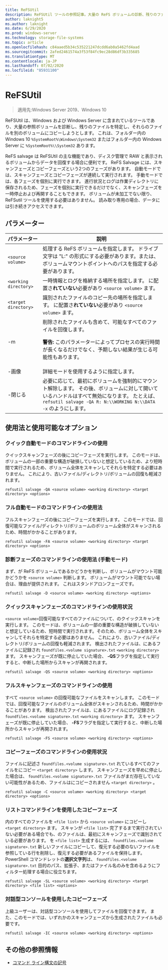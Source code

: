 ```yaml
---
title: ReFSUtil
description: ReFSUtil ツールの参照記事。大量の ReFS ボリュームの診断、残りのファイルの特定、およびそれらのファイルの別のボリュームへのコピーを試行します。
author: laknight5
ms.author: laknight
ms.date: 6/29/2020
ms.prod: windows-server
ms.technology: storage-file-systems
ms.topic: article
ms.openlocfilehash: c84aaed5b34c535221247dcdd6ab0a5462fd4aad
ms.sourcegitcommit: 2afed2461574a3f53f84fc9ec28d86df3b335685
ms.translationtype: MT
ms.contentlocale: ja-JP
ms.lasthandoff: 07/02/2020
ms.locfileid: "85931100"
---
```

# <a name="refsutil"></a>ReFSUtil

>適用先:Windows Server 2019、Windows 10

ReFSUtil は、Windows および Windows Server に含まれているツールであり、大量の参照ボリュームを診断し、残りのファイルを特定し、それらのファイルを別のボリュームにコピーしようとします。 これは、フォルダー内の Windows 10 `%SystemRoot%\Windows\System32` またはフォルダー内の Windows Server に `%SystemRoot%\\System32` あります。

ReFS salvage は ReFSUtil の主な機能であり、ディスク管理で RAW と表示されるボリュームからデータを回復する場合に便利です。 ReFS Salvage には、スキャンフェーズとコピーフェーズという2つのフェーズがあります。 自動モードでは、スキャンフェーズとコピーフェーズが連続して実行されます。 手動モードでは、各フェーズを個別に実行できます。 進行状況とログは作業ディレクトリに保存されるため、フェーズを個別に実行できるだけでなく、スキャンフェーズを一時停止および再開することもできます。 ボリュームが未加工でない限り、ReFSutil ツールを使用する必要はありません。 読み取り専用の場合、データには引き続きアクセスできます。

## <a name="parameters"></a>パラメーター

| パラメーター | 説明 |
|--|--|
| `<source volume>` | 処理する ReFS ボリュームを指定します。 ドライブ文字は "L:" の形式にする必要があります。または、ボリュームマウントポイントへのパスを指定する必要があります。 |
| `<working directory>` | 一時情報とログを格納する場所を指定します。 に配置さ**れていない**必要があり `<source volume>` ます。 |
| `<target directory>` | 識別されたファイルのコピー先の場所を指定します。 に配置さ**れていない**必要があり `<source volume>` ます。 |
| \-m | 削除されたファイルも含めて、可能なすべてのファイルを回復します。<p>**警告:** このパラメーターによってプロセスの実行時間が長くなるだけでなく、予期しない結果が生じる可能性もあります。 |
| \-画像 | 詳細モードを使用するように指定します。 |
| \-閉じる | 必要に応じて、最初にボリュームを強制的にマウント解除します。 その後、ボリュームに対して開いているハンドルはすべて無効になります。 たとえば、`refsutil salvage -QA R: N:\\WORKING N:\\DATA -x` のようにします。 |

## <a name="usage-and-available-options"></a>使用法と使用可能なオプション

### <a name="quick-automatic-mode-command-line-usage"></a>クイック自動モードのコマンドラインの使用

クイックスキャンフェーズの後にコピーフェーズを実行します。 このモードは、ボリュームの一部の重要な構造が破損していないと想定しているため、より短時間で実行されるため、ボリューム全体をスキャンしてそれらを特定する必要はありません。 これにより、古いファイル/ディレクトリ/ボリュームの回復も軽減されます。

```
refsutil salvage -QA <source volume> <working directory> <target directory> <options>
```

### <a name="full-automatic-mode-command-line-usage"></a>フル自動モードのコマンドラインの使用法

フルスキャンフェーズの後にコピーフェーズを実行します。 このモードでは、回復可能なファイル/ディレクトリ/ボリュームのボリューム全体がスキャンされるため、時間がかかることがあります。

```
refsutil salvage -FA <source volume> <working directory> <target directory> <options>
```

### <a name="diagnose-phase-command-line-usage-manual-mode"></a>診断フェーズのコマンドラインの使用法 (手動モード)

まず、が ReFS ボリュームであるかどうかを判断し、ボリュームがマウント可能かどうかを `<source volume>` 判断します。 ボリュームがマウント可能でない場合は、理由が提供されます。 これはスタンドアロンフェーズです。

```
refsutil salvage -D <source volume> <working directory> <options>
```

### <a name="quick-scan-phase-command-line-usage"></a>クイックスキャンフェーズのコマンドラインの使用状況

`<source volume>`回復可能なすべてのファイルについて、のクイックスキャンを実行します。 このモードは、ボリュームの一部の重要な構造が破損していないと想定しているため、短時間で実行されます。そのため、ボリューム全体をスキャンしてそれらを特定する必要はありません。 これにより、古いファイル/ディレクトリ/ボリュームの回復も軽減されます。 検出されたファイルは、にあるファイルに記録され `foundfiles.<volume signature>.txt` `<working directory>` ます。 スキャンフェーズが既に停止していた場合、 **-QS**フラグを指定して実行すると、中断した場所からスキャンが再開されます。

```
refsutil salvage -QS <source volume> <working directory> <options>
```

### <a name="full-scan-phase-command-line-usage"></a>フルスキャンフェーズのコマンドラインの使用

すべて `<source volume>` の回復可能なファイルをスキャンします。 このモードでは、回復可能なファイルのボリューム全体がスキャンされるため、時間がかかることがあります。 検出されたファイルは、にあるファイルにログ記録され `foundfiles.<volume signature>.txt` `<working directory>` ます。 スキャンフェーズが既に停止していた場合、 **-FS**フラグを指定して実行すると、中断した場所からスキャンが再開されます。

```
refsutil salvage -FS <source volume> <working directory> <options>
```

### <a name="copy-phase-command-line-usage"></a>コピーフェーズのコマンドラインの使用状況

ファイルに記述さ `foundfiles.<volume signature>.txt` れているすべてのファイルをにコピー `<target directory>` します。 スキャンフェーズを早めに停止した場合は、 `foundfiles.<volume signature>.txt` ファイルがまだ存在していない可能性があるため、ファイルはにコピーされません `<target directory>` 。

```
refsutil salvage -C <source volume> <working directory> <target directory> <options>
```

### <a name="copy-phase-with-list-command-line-usage"></a>リストコマンドラインを使用したコピーフェーズ

内のすべてのファイルを `<file list>` から `<source volume>` にコピーし `<target directory>` ます。 スキャンが `<file list>` 完了するまで実行されていない必要がある場合でも、のファイルは、最初にスキャンフェーズで識別されている必要があります。 を `<file list>` 生成するには、 `foundfiles.<volume signature>.txt` 新しいファイルにコピーして、復元する必要のないファイルを参照している行を削除し、復元する必要があるファイルを保持します。 PowerShell コマンドレットの**選択文字列**は、 `foundfiles.<volume signature>.txt` 目的のパス、拡張子、またはファイル名のみを含めるようにフィルター処理する場合に役立ちます。

```
refsutil salvage -SL <source volume> <working directory> <target directory> <file list> <options>
```

### <a name="copy-phase-with-interactive-console"></a>対話型コンソールを使用したコピーフェーズ

上級ユーザーは、対話型コンソールを使用してファイルを回復できます。 また、このモードでは、いずれかのスキャンフェーズから生成されたファイルも必要です。

```
refsutil salvage -IC <source volume> <working directory> <options>
```

## <a name="additional-references"></a>その他の参照情報

- [コマンド ライン構文の記号](command-line-syntax-key.md)
